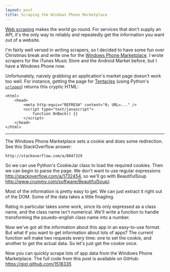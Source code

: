 ```yaml
---
layout: post
title: Scraping the Windows Phone Marketplace
---
```


[Web scraping][xaa] makes the world go round. For services that
don't supply an API, it's the only way to reliably and repeatedly
get the information you want out of a website.

I'm fairly well versed in writing scrapers, so I decided to have
some fun over Christmas break and write one for the [Windows Phone
Marketplace][xab]. I wrote scrapers for the iTunes Music Store and
the Android Market before, but I have a Windows Phone now.

Unfortunately, naively grabbing an application's market page doesn't
work too well. For instance, getting the page for [Tentacles][xad]
(using Python's [`urlopen`][xac]) returns this cryptic HTML:

    <html>
        <head>
            <meta http-equiv="REFRESH" content="0; URL=..." />
            <script type="text/javascript">
                function OnBack() {}
            </script>
        </head>
    </html>

[xaa]: http://en.wikipedia.org/wiki/Web_scraping
[xab]: http://www.windowsphone.com/en-US/marketplace
[xad]: http://www.windowsphone.com/en-US/apps/6651b8fe-0da1-e011-986b-78e7d1fa76f8
[xac]: http://docs.python.org/library/urllib2.html#urllib2.urlopen

* * *

The Windows Phone Marketplace sets a cookie and does some redirection.
See this StackOverflow answer:

    http://stackoverflow.com/a/8047329

So we can use Python's CookieJar class to load the required cookies.
Then we can begin to parse the page. We don't want to use regular
expressions <http://stackoverflow.com/a/1732454>, so we'll go with
BeautifulSoup <http://www.crummy.com/software/BeautifulSoup/>.

Most of the information is pretty easy to get. We can just extract
it right out of the DOM. Some of the data takes a little finagling.

Rating in particular takes some work, since its only expressed as
a class name, and the class name isn't numerical. We'll write a
function to handle transforming the psuedo-english class name into
a number.

Now we've got all the information about this app in an easy-to-use
format. But what if you want to get information about lots of apps?
The current function will make two requests every time: one to set
the cookie, and another to get the actual data. So let's just get
the cookie once.

Now you can quickly scrape lots of app data from the Windows Phone
Marketplace. The full code from this post is available on GitHub:
https://gist.github.com/1518335
